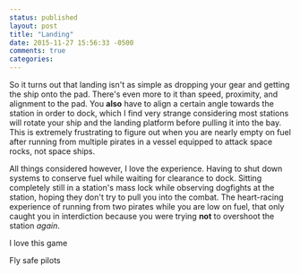 ```yaml
---
status: published
layout: post
title: "Landing"
date: 2015-11-27 15:56:33 -0500
comments: true
categories:
---
```


So it turns out that landing isn't as simple as dropping your gear and getting the ship onto the pad. There's even more to it than speed, proximity, and alignment to the pad. You **also** have to align a certain angle towards the station in order to dock, which I find very strange considering most stations will rotate your ship and the landing platform before pulling it into the bay. This is extremely frustrating to figure out when you are nearly empty on fuel after running from multiple pirates in a vessel equipped to attack space rocks, not space ships.

All things considered however, I love the experience. Having to shut down systems to conserve fuel while waiting for clearance to dock. Sitting completely still in a station's mass lock while observing dogfights at the station, hoping they don't try to pull you into the combat. The heart-racing experience of running from two pirates while you are low on fuel, that only caught you in interdiction because you were trying __not__ to overshoot the station _again_.

I love this game

Fly safe pilots